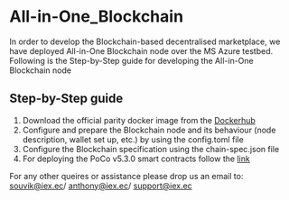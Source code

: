 # All-in-One_Blockchain
In order to develop the Blockchain-based decentralised marketplace, we have deployed All-in-One Blockchain node over the MS Azure testbed. Following is the Step-by-Step guide for developing the All-in-One Blockchain node 

## Step-by-Step guide
1. Download the official parity docker image from the [Dockerhub](https://hub.docker.com/layers/poco-chaintest/iexechub/poco-chaintest/5.3.0-token-parity/images/sha256-2b16a714b983d06c903de48ff29ac55dfdfac43ed3f8e29d51598fa4ec91bbeb?context=explore)
2. Configure and prepare the Blockchain node and its behaviour (node description, wallet set up, etc.) by using the config.toml file
3. Configure the Blockchain specification using the chain-spec.json file
4. For deploying the PoCo v5.3.0 smart contracts follow the [link](https://github.com/iExecBlockchainComputing/PoCo/tree/v5.3.0) 

For any other queires or assistance please drop us an email to: souvik@iex.ec/ anthony@iex.ec/ support@iex.ec 